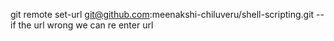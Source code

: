 git remote set-url git@github.com:meenakshi-chiluveru/shell-scripting.git -- if the url wrong we can re enter url
